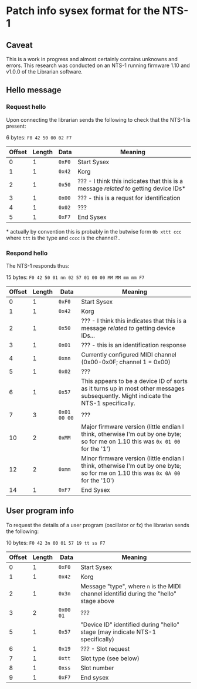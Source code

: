 # Patch info sysex format for the NTS-1
## Caveat
This is a work in progress and almost certainly contains unknowns and errors. This research was conducted on an NTS-1 running firmware 1.10 and v1.0.0 of the Librarian software.

## Hello message

### Request hello
Upon connecting the librarian sends the following to check that the NTS-1 is present: 

6 bytes: `F0 42 50 00 02 F7`

| Offset | Length | Data     | Meaning
| ------ | ------ | -------- | -------
| 0      | 1      | `0xF0`   | Start Sysex
| 1      | 1      | `0x42`   | Korg
| 2      | 1      | `0x50`   | ??? - I think this indicates that this is a message _related to_ getting device IDs*
| 3      | 1      | `0x00`   | ??? - this is a requst for identification
| 4      | 1      | `0x02`   | ???
| 5      | 1      | `0xF7`   | End Sysex

\* actually by convention this is probably in the butwise form `0b xttt ccc` where `ttt` is the type and `cccc` is the channel?..

### Respond hello
The NTS-1 responds thus:

15 bytes: `F0 42 50 01 nn 02 57 01 00 00 MM MM mm mm F7`

| Offset | Length | Data     | Meaning
| ------ | ------ | -------- | -------
| 0      | 1      | `0xF0`   | Start Sysex
| 1      | 1      | `0x42`   | Korg
| 2      | 1      | `0x50`   | ??? - I think this indicates that this is a message _related to_ getting device IDs...
| 3      | 1      | `0x01`   | ??? - this is an identification response
| 4      | 1      | `0xnn`   | Currently configured MIDI channel (0x00-0x0F; channel 1 = 0x00)
| 5      | 1      | `0x02`   | ???
| 6      | 1      | `0x57`   | This appears to be a device ID of sorts as it turns up in most other messages subsequently. Might indicate the NTS-1 specifically.
| 7      | 3      | `0x01 00 00` | ???
| 10     | 2      | `0xMM`   | Major firmware version (little endian I think, otherwise I'm out by one byte; so for me on 1.10 this was `0x 01 00` for the '1')
| 12     | 2      | `0xmm`   | Minor firmware version (little endian I think, otherwise I'm out by one byte; so for me on 1.10 this was `0x 0A 00` for the '10')
| 14     | 1      | `0xF7`   | End Sysex

## User program info
To request the details of a user program (oscillator or fx) the librarian sends the following:

10 bytes: `F0 42 3n 00 01 57 19 tt ss F7`

| Offset | Length | Data   | Meaning
| ------ | ------ | ------ | -------
| 0      | 1      | `0xF0`   | Start Sysex
| 1      | 1      | `0x42`   | Korg
| 2      | 1      | `0x3n`   | Message "type", where `n` is the MIDI channel identifid during the "hello" stage above
| 3      | 2      | `0x00 01` | ???
| 5      | 1      | `0x57`   | "Device ID" identified during "hello" stage (may indicate NTS-1 specifically)
| 6      | 1      | `0x19`   | ??? - Slot request
| 7      | 1      | `0xtt`   | Slot type (see below)
| 8      | 1      | `0xss`   | Slot number 
| 9      | 1      | `0xF7`   | End sysex

